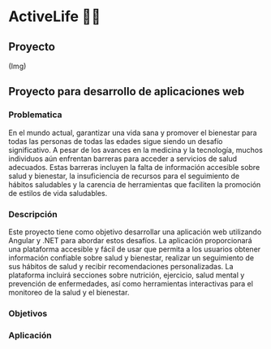 # ActiveLife 🍏🚴

## Proyecto 
(Img)

## Proyecto para desarrollo de aplicaciones web

### Problematica
En el mundo actual, garantizar una vida sana y promover el bienestar para todas las personas de todas las edades sigue siendo un desafío significativo. A pesar de los avances en la medicina y la tecnología, muchos individuos aún enfrentan barreras para acceder a servicios de salud adecuados. Estas barreras incluyen la falta de información accesible sobre salud y bienestar, la insuficiencia de recursos para el seguimiento de hábitos saludables y la carencia de herramientas que faciliten la promoción de estilos de vida saludables.

### Descripción 
Este proyecto tiene como objetivo desarrollar una aplicación web utilizando Angular y .NET para abordar estos desafíos. La aplicación proporcionará una plataforma accesible y fácil de usar que permita a los usuarios obtener información confiable sobre salud y bienestar, realizar un seguimiento de sus hábitos de salud y recibir recomendaciones personalizadas. La plataforma incluirá secciones sobre nutrición, ejercicio, salud mental y prevención de enfermedades, así como herramientas interactivas para el monitoreo de la salud y el bienestar.

### Objetivos

### Aplicación
